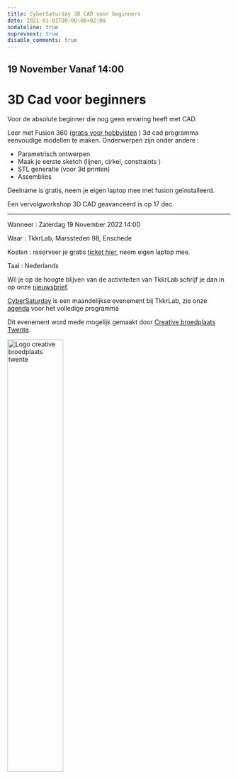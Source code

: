 ```yaml
---
title: CyberSaturday 3D CAD voor beginners
date: 2021-01-01T00:00:00+02:00
nodateline: true
noprevnext: true
disable_comments: true
---
```


## 19 November Vanaf 14:00 ##

# 3D Cad voor beginners

Voor de absolute beginner die nog geen ervaring heeft met CAD.

Leer met Fusion 360 ([gratis voor hobbyisten](https://www.autodesk.com/products/fusion-360/personal) ) 3d cad programma eenvoudige modellen te maken. Onderwerpen zijn onder andere :

 * Parametrisch ontwerpen
 * Maak je eerste sketch (lijnen, cirkel, constraints )
 * STL generatie (voor 3d printen)
 * Assemblies

 Deelname is gratis, neem je eigen laptop mee met fusion geïnstalleerd. 

 Een vervolgworkshop 3D CAD geavanceerd is op 17 dec.

<hr>
Wanneer : Zaterdag 19 November 2022 14:00

Waar : TkkrLab, Marssteden 98, Enschede

Kosten : reserveer je gratis [ticket hier](https://tickets.tkkrlab.space/TkkrLab/ettj3/), neem eigen laptop mee.

Taal : Nederlands

Wil je op de hoogte blijven van de activiteiten van TkkrLab schrijf je dan in op onze [nieuwsbrief](http://eepurl.com/gLxrLD).


[CyberSaturday](/cybersaturdays/cybersaturday/) is een maandelijkse evenement bij TkkrLab, zie onze [agenda](/agenda/) voor het volledige programma

Dit evenement word mede mogelijk gemaakt door [Creative broedplaats Twente](http://www.creatievebroedplaatsentwente.nl/).

<img width=50% src="/images/Logo-Creatieve-Broedplaatsen-Twente.jpg"  alt="Logo creative broedplaats twente">